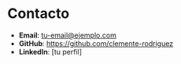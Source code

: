 # Contacto

- **Email**: tu-email@ejemplo.com
- **GitHub**: https://github.com/clemente-rodriguez
- **LinkedIn**: [tu perfil]
